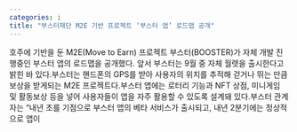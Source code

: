 ```yaml
---
categories: i
title: "부스터재단 M2E 기반 프로젝트 ‘부스터 앱’ 로드맵 공개"
---
```

호주에 기반을 둔 M2E(Move to Earn) 프로젝트 부스터(BOOSTER)가 자체 개발 진행중인 부스터 앱의 로드맵을 공개했다. 앞서 부스터는 9월 중 자체 월렛을 출시한다고 밝힌 바 있다.부스터는 핸드폰의 GPS를 받아 사용자의 위치를 추적해 걷거나 뛰는 만큼 보상을 받게되는 M2E 프로젝트다.부스터 앱에는 로터리 기능과 NFT 상점, 미니게임 및 활동보상 등을 넣어 사용자들이 앱을 자주 활용할 수 있도록 설계돼 있다.부스터 관계자는 “내년 초를 기점으로 부스터 앱의 베타 서비스가 출시되고, 내년 2분기에는 정상적으로 앱이